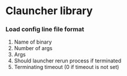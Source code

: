 # Clauncher library

### Load config line file format
1. Name of binary
2. Number of args
3. Args
4. Should launcher rerun process if terminated
5. Terminating timeout (0 if timeout is not set)